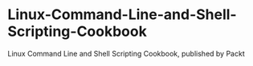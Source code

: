 # Linux-Command-Line-and-Shell-Scripting-Cookbook
Linux Command Line and Shell Scripting Cookbook, published by Packt

